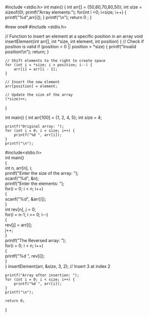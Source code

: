 #include <stdio.h>
int main()
{
    int arr[] = {50,60,70,80,50};
    int size = sizeof(0);
    printf("Array elements:");
    for(int i =0; i<size; i++)
    {
        printf("%d",arr[i]);
    }
    printf("\n");
    return 0 ;
}   


   #new one#
#include <stdio.h>

// Function to insert an element at a specific position in an array
void insertElement(int arr[], int *size, int element, int position) {
    // Check if position is valid
    if (position < 0 || position > *size) {
        printf("Invalid position!\n");
        return;
    }

    // Shift elements to the right to create space
    for (int i = *size; i > position; i--) {
        arr[i] = arr[i - 1];
    }

    // Insert the new element
    arr[position] = element;

    // Update the size of the array
    (*size)++;
}

int main() {
    int arr[100] = {1, 2, 4, 5};
    int size = 4;

    printf("Original array: ");
    for (int i = 0; i < size; i++) {
        printf("%d ", arr[i]);
    }
    printf("\n");



#include<stdio.h>  
int main()  
{  
    int n, arr[n], i;  
    printf("Enter the size of the array: ");  
    scanf("%d", &n);  
    printf("Enter the elements: ");  
    for(i = 0; i < n; i++)  
    {  
        scanf("%d", &arr[i]);  
    }  
    int rev[n], j = 0;  
    for(i = n-1; i >= 0; i--)  
    {  
        rev[j] = arr[i];  
        j++;  
    }  
    printf("The Reversed array: ");  
    for(i = 0; i < n; i++)  
    {  
        printf("%d ", rev[i]);  
    }  
}
    insertElement(arr, &size, 3, 2); // Insert 3 at index 2

    printf("Array after insertion: ");
    for (int i = 0; i < size; i++) {
        printf("%d ", arr[i]);
    }
    printf("\n");

    return 0;
}
